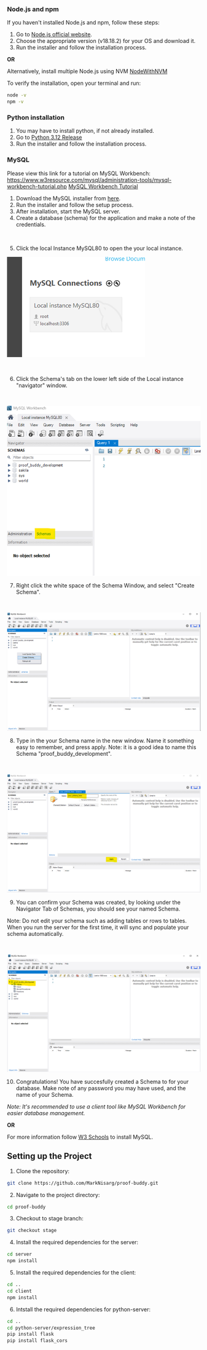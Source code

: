 ### Node.js and npm

If you haven't installed Node.js and npm, follow these steps:

1. Go to [Node.js official website](https://nodejs.org/en/download/).
2. Choose the appropriate version (v18.18.2) for your OS and download it.
3. Run the installer and follow the installation process.

**OR**

Alternatively, install multiple Node.js using NVM [NodeWithNVM](https://www.freecodecamp.org/news/node-version-manager-nvm-install-guide/)

To verify the installation, open your terminal and run:

```bash
node -v
npm -v
```

### Python installation
1. You may have to install python, if not already installed. 
2. Go to [Python 3.12 Release](https://www.python.org/downloads/release/python-3122/)
3. Run the installer and follow the installation process.

### MySQL

Please view this link for a tutorial on MySQL Workbench: https://www.w3resource.com/mysql/administration-tools/mysql-workbench-tutorial.php
[MySQL Workbench Tutorial](https://www.w3resource.com/mysql/administration-tools/mysql-workbench-tutorial.php)

1. Download the MySQL installer from [here](https://dev.mysql.com/downloads/installer/).
2. Run the installer and follow the setup process.
3. After installation, start the MySQL server.
4. Create a database (schema) for the application and make a note of the credentials.

<br>

5. Click the local Instance MySQL80 to open the your local instance.

![Click the local Instance MySQL80 to open the your local instance.](<../../../../readme_resources/MySql Client.png>)



<br>

6. Click the Schema's tab on the lower left side of the Local instance "navigator" window.

<br>

![Click the Schema's tab on the lower left side of the Local instance "navigator" window.](<../../../../readme_resources/Schema_Tab-1.png>)

7. Right click the white space of the Schema Window, and select "Create Schema".

<br>

![Right click the white space of the Schema Window, and select "Create Schema".](<../../../../readme_resources/Create_Schema.png>)

8. Type in the your Schema name in the new window. Name it something easy to remember, and press apply. Note: it is a good idea to name this Schema "proof_buddy_development".

<br>

![Type in the your Schema name in the new window. Name it something easy to remember, and press apply. **Note** it is a good idea to name this Schema "proof_buddy_development".](<../../../../readme_resources/Create_Schema_1.png>)

9. You can confirm your Schema was created, by looking under the Navigator Tab of Schemas, you should see your named Schema.

Note: Do not edit your schema such as adding tables or rows to tables. When you run the server for the first time, it will sync and populate your schema automatically.

<br>

![You can confirm your Schema was created, by looking under the Navigator Tab of Schemas, you should see your named Schema.](<../../../../readme_resources/Create_Schema_2.png>)

10. Congratulations! You have succesfully created a Schema to for your database. Make note of any password you may have used, and the name of your Schema.
    

*Note: It's recommended to use a client tool like MySQL Workbench for easier database management.*

**OR**

For more information follow [W3 Schools](https://www.w3schools.com/mysql/mysql_install_windows.asp) to install MySQL.

## Setting up the Project

1. Clone the repository:

```bash
git clone https://github.com/MarkNisarg/proof-buddy.git
```

2. Navigate to the project directory:

```bash
cd proof-buddy
```

3. Checkout to stage branch:

```bash
git checkout stage
```

4. Install the required dependencies for the server:

```bash
cd server
npm install
```

5. Install the required dependencies for the client:

```bash
cd ..
cd client
npm install
```

6. Intstall the required dependencies for python-server:
```bash
cd ..
cd python-server/expression_tree
pip install flask
pip install flask_cors
```